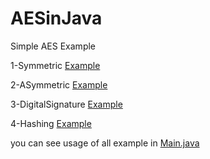 # AESinJava
Simple AES Example

 1-Symmetric [Example](https://github.com/ha3anarab/AESinJava/blob/master/src/SymmetricEncryption.java)
 
 2-ASymmetric [Example](https://github.com/ha3anarab/AESinJava/blob/master/src/ASymmetricEncryption.java)
 
 3-DigitalSignature [Example](https://github.com/ha3anarab/AESinJava/blob/master/src/DigitalSignature.java)
 
 4-Hashing [Example](https://github.com/ha3anarab/AESinJava/blob/master/src/Hashing.java)
 
 
you can see usage of all example in [Main.java](https://github.com/ha3anarab/AESinJava/blob/master/src/Main.java)
